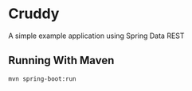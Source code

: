 # Cruddy

A simple example application using Spring Data REST

## Running With Maven

```shell
mvn spring-boot:run
```

